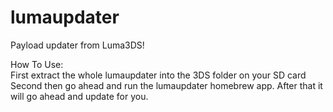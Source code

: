 # lumaupdater
Payload updater from Luma3DS!

How To Use: <br>
First extract the whole lumaupdater into the 3DS folder on your SD card
<br>
Second then go ahead and run the lumaupdater homebrew app. After that it will go ahead and update for you.
